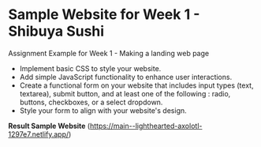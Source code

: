 # Sample Website for Week 1 - Shibuya Sushi

Assignment Example for Week 1 - Making a landing web page

- Implement basic CSS to style your website.
- Add simple JavaScript functionality to enhance user interactions.
- Create a functional form on your website that includes input types (text, textarea), submit button, and at least one of the following : radio, buttons, checkboxes, or a select dropdown.
- Style your form to align with your website's design.

**Result Sample Website** 
(https://main--lighthearted-axolotl-1297e7.netlify.app/)